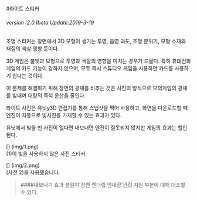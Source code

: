 #라이트 스티커

###### *version :2.0.1beta   Update:2019-3-19*

조명 스티커는 장면에서 3D 모형이 생기는 투영, 음영 과도, 조명 분위기, 모형 소재와 재질의 색상 영향 등이다.

3D 게임은 불빛과 모형으로 투영과 색깔의 영향을 미치는 경우가 드물다. 특히 휴대전화 게임의 카드 기능이 강하지 않으며, 모두 즉시 스튜디오 게임을 사용하면 카드를 사용하기 쉽다는 것이다.

이 문제를 해결하기 위해 장면의 광채를 비추는 것은 사진의 방식으로 모의게임의 광채를 빛내며 대량의 즉석 운산을 줄인다.

라이트 사진은 유닛y3D 편집기를 통해 스냅샷을 찍어 사용하고, 화면을 다운로드할 때 엔진이 자동으로 빛사진을 가재할 수 있는 효과가 있다.

유닛에서 빛을 띤 사진이 없다면 내보내면 엔진이 잘못되지 않지만 게임의 효과는 할인된다.

[] (img/1.png)<br>(1)이 빛을 사용하지 않은 사진 스티커

[] (img/2.png)<br>(사진 2)을 사용했습니다.



> ####내보내기 효과 불일치'장면 렌더링 안내장'관련 지원 부분에 대해 대조할 수 있다.